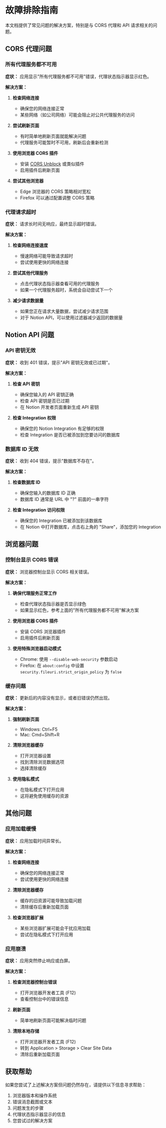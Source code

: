 # 故障排除指南

本文档提供了常见问题的解决方案，特别是与 CORS 代理和 API 请求相关的问题。

## CORS 代理问题

### 所有代理服务都不可用

**症状：** 应用显示"所有代理服务都不可用"错误，代理状态指示器显示红色。

**解决方案：**

1. **检查网络连接**
   - 确保您的网络连接正常
   - 某些网络（如公司网络）可能会阻止对公共代理服务的访问

2. **尝试刷新页面**
   - 有时简单地刷新页面就能解决问题
   - 代理服务可能暂时不可用，刷新后会重新检测

3. **使用浏览器 CORS 插件**
   - 安装 [CORS Unblock](https://chrome.google.com/webstore/detail/cors-unblock/lfhmikememgdcahcdlaciloancbhjino) 或类似插件
   - 启用插件后刷新页面

4. **尝试其他浏览器**
   - Edge 浏览器的 CORS 策略相对宽松
   - Firefox 可以通过配置调整 CORS 策略

### 代理请求超时

**症状：** 请求长时间无响应，最终显示超时错误。

**解决方案：**

1. **检查网络连接速度**
   - 慢速网络可能导致请求超时
   - 尝试使用更快的网络连接

2. **尝试其他代理服务**
   - 点击代理状态指示器查看可用的代理服务
   - 如果一个代理服务超时，系统会自动尝试下一个

3. **减少请求数据量**
   - 如果您正在请求大量数据，尝试减少请求范围
   - 对于 Notion API，可以使用过滤器减少返回的数据量

## Notion API 问题

### API 密钥无效

**症状：** 收到 401 错误，提示"API 密钥无效或已过期"。

**解决方案：**

1. **检查 API 密钥**
   - 确保您输入的 API 密钥正确
   - 检查 API 密钥是否已过期
   - 在 Notion 开发者页面重新生成 API 密钥

2. **检查 Integration 权限**
   - 确保您的 Notion Integration 有足够的权限
   - 检查 Integration 是否已被添加到您要访问的数据库

### 数据库 ID 无效

**症状：** 收到 404 错误，提示"数据库不存在"。

**解决方案：**

1. **检查数据库 ID**
   - 确保您输入的数据库 ID 正确
   - 数据库 ID 通常是 URL 中 "?" 前面的一串字符

2. **检查 Integration 访问权限**
   - 确保您的 Integration 已被添加到该数据库
   - 在 Notion 中打开数据库，点击右上角的 "Share"，添加您的 Integration

## 浏览器问题

### 控制台显示 CORS 错误

**症状：** 浏览器控制台显示 CORS 相关错误。

**解决方案：**

1. **确保代理服务正常工作**
   - 检查代理状态指示器是否显示绿色
   - 如果显示红色，参考上面的"所有代理服务都不可用"解决方案

2. **使用浏览器 CORS 插件**
   - 安装 CORS 浏览器插件
   - 启用插件后刷新页面

3. **使用特殊浏览器启动模式**
   - Chrome: 使用 `--disable-web-security` 参数启动
   - Firefox: 在 `about:config` 中设置 `security.fileuri.strict_origin_policy` 为 `false`

### 缓存问题

**症状：** 更新后的内容没有显示，或者旧错误仍然出现。

**解决方案：**

1. **强制刷新页面**
   - Windows: Ctrl+F5
   - Mac: Cmd+Shift+R

2. **清除浏览器缓存**
   - 打开浏览器设置
   - 找到清除浏览数据选项
   - 选择清除缓存

3. **使用隐私模式**
   - 在隐私模式下打开应用
   - 这将避免使用缓存的资源

## 其他问题

### 应用加载缓慢

**症状：** 应用加载时间异常长。

**解决方案：**

1. **检查网络连接**
   - 确保您的网络连接正常
   - 尝试使用更快的网络连接

2. **清除浏览器缓存**
   - 缓存的旧资源可能导致加载问题
   - 清除缓存后重新加载页面

3. **检查浏览器扩展**
   - 某些浏览器扩展可能会干扰应用加载
   - 尝试在隐私模式下打开应用

### 应用崩溃

**症状：** 应用突然停止响应或白屏。

**解决方案：**

1. **检查浏览器控制台错误**
   - 打开浏览器开发者工具 (F12)
   - 查看控制台中的错误信息

2. **刷新页面**
   - 简单地刷新页面可能解决临时问题

3. **清除本地存储**
   - 打开浏览器开发者工具 (F12)
   - 转到 Application > Storage > Clear Site Data
   - 清除后重新加载页面

## 获取帮助

如果您尝试了上述解决方案但问题仍然存在，请提供以下信息寻求帮助：

1. 浏览器版本和操作系统
2. 错误消息截图或文本
3. 问题发生的步骤
4. 代理状态指示器显示的信息
5. 您尝试过的解决方案